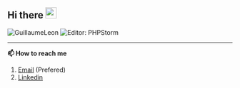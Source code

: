 <h2>Hi there <img src="https://media.giphy.com/media/hvRJCLFzcasrR4ia7z/giphy.gif" width="25px"></h2>

<img src="https://komarev.com/ghpvc/?username=GuillaumeLeon" alt="GuillaumeLeon" /> <img src="https://img.shields.io/badge/Editor%3A-PHPStorm-%23e245f1" alt="Editor: PHPStorm">

---

<strong>📫 How to reach me </strong>
   
   1. [Email](mailto:guillaume.leon2000@gmail.com) (Prefered)
   2. [Linkedin](https://www.linkedin.com/in/guillaume-leon-b5382616b)
